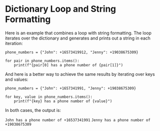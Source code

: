 # Dictionary Loop and String Formatting

Here is an example that combines a loop with string formatting. The loop iterates over the dictionary and generates and prints out a string in each iteration:

```
phone_numbers = {"John": +16573419912, "Jenny": +19038675309}

for pair in phone_numbers.items():
    print(f"{pair[0] has a phone number of {pair[1]}")

```

And here is a better way to achieve the same results by iterating over keys and values:

```
phone_numbers = {"John": +1657341991, "Jenny": +19038675309}

for key, value in phone_numbers.items():
    print(f"{key} has a phone number of {value}")
```

In both cases, the output is:

```John has a phone number of +16537341991```
```Jenny has a phone number of +19038675309```